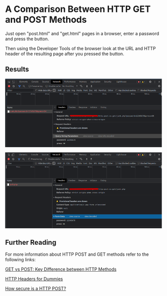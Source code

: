 # A Comparison Between HTTP GET and POST Methods

Just open "post.html" and "get.html" pages in a browser, enter a password and press the button.

Then using the Developer Tools of the browser look at the URL and HTTP header of the resulting page after you pressed the button.
## Results

![GET method results](https://github.com/m3y54m/http-post-vs-get/blob/main/images/get.png?raw=true )

![POST method results](https://github.com/m3y54m/http-post-vs-get/blob/main/images/post.png?raw=true )

## Further Reading

For more information about HTTP POST and GET methods refer to the following links:

[GET vs POST: Key Difference between HTTP Methods](https://www.guru99.com/difference-get-post-http.html)

[HTTP Headers for Dummies](https://code.tutsplus.com/tutorials/http-headers-for-dummies--net-8039)

[How secure is a HTTP POST?](https://stackoverflow.com/questions/1008668/how-secure-is-a-http-post)

